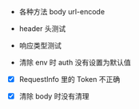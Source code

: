 - 各种方法 body url-encode
- header 头测试

- 响应类型测试

- 清除 env 时 auth 没有设置为默认值

- [x] RequestInfo 里的 Token 不正确

- [x] 清除 body 时没有清理
